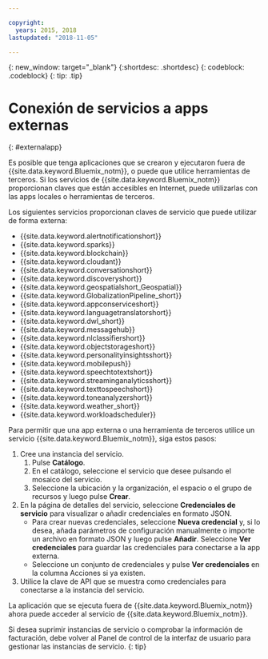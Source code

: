 ```yaml
---

copyright:
  years: 2015, 2018
lastupdated: "2018-11-05"

---
```


{: new_window: target="_blank"}
{:shortdesc: .shortdesc}
{: codeblock: .codeblock}
{: tip: .tip}

# Conexión de servicios a apps externas
{: #externalapp}

Es posible que tenga aplicaciones que se crearon y ejecutaron fuera de {{site.data.keyword.Bluemix_notm}},
o puede que utilice herramientas de terceros. Si los servicios de {{site.data.keyword.Bluemix_notm}} proporcionan claves que están accesibles en Internet, puede utilizarlas con las apps locales o herramientas de terceros.

Los siguientes servicios proporcionan claves de servicio que puede utilizar de forma externa:

* {{site.data.keyword.alertnotificationshort}} <!--Alert Notification-->
* {{site.data.keyword.sparks}} <!--Analytics for Apache Spark-->
* {{site.data.keyword.blockchain}} <!--Blockchain-->
* {{site.data.keyword.cloudant}} <!--Cloudant&reg; NoSQL DB-->
* {{site.data.keyword.conversationshort}} <!--Conversation-->
* {{site.data.keyword.discoveryshort}} <!--Discovery-->
* {{site.data.keyword.geospatialshort_Geospatial}} <!--Geospatial Analytics-->
* {{site.data.keyword.GlobalizationPipeline_short}} <!--Globalization Pipeline-->
* {{site.data.keyword.appconserviceshort}} <!--IBM&reg; App Connect-->
* {{site.data.keyword.languagetranslatorshort}} <!--Language Translator-->
* {{site.data.keyword.dwl_short}} <!--Lift-->
* {{site.data.keyword.messagehub}} <!--Message Hub-->
* {{site.data.keyword.nlclassifiershort}} <!--Natural Language Classifier-->
* {{site.data.keyword.objectstorageshort}} <!--Object Storage-->
* {{site.data.keyword.personalityinsightsshort}} <!--Personality Insights-->
* {{site.data.keyword.mobilepush}} <!--Push-->
* {{site.data.keyword.speechtotextshort}} <!-- Speech to Text-->
* {{site.data.keyword.streaminganalyticsshort}} <!--Streaming Analytics-->
* {{site.data.keyword.texttospeechshort}} <!--Text to Speech-->
* {{site.data.keyword.toneanalyzershort}} <!--Tone Analyzer-->
* {{site.data.keyword.weather_short}} <!--Weather Company Data-->
* {{site.data.keyword.workloadscheduler}} <!--Workload Scheduler-->

Para permitir que una app externa o una herramienta de terceros utilice un servicio {{site.data.keyword.Bluemix_notm}}, siga estos pasos:

1. Cree una instancia del servicio.
    1. Pulse **Catálogo**.
    2. En el catálogo, seleccione el servicio que desee pulsando el mosaico del servicio. 
    3. Seleccione la ubicación y la organización, el espacio o el grupo de recursos y luego pulse **Crear**.
2. En la página de detalles del servicio, seleccione **Credenciales de servicio** para visualizar o añadir credenciales en formato JSON.  
    * Para crear nuevas credenciales, seleccione **Nueva credencial** y, si lo desea, añada parámetros de configuración manualmente o importe un archivo en formato JSON y luego pulse **Añadir**. Seleccione **Ver credenciales** para guardar las credenciales para conectarse a la app externa.
    * Seleccione un conjunto de credenciales y pulse **Ver credenciales** en la columna Acciones si ya existen.  
3. Utilice la clave de API que se muestra como credenciales para conectarse a la instancia del servicio.

La aplicación que se ejecuta fuera de {{site.data.keyword.Bluemix_notm}} ahora puede acceder al servicio de {{site.data.keyword.Bluemix_notm}}.

Si desea suprimir instancias de servicio o comprobar la información de facturación, debe volver al Panel de control de la interfaz de usuario para gestionar las instancias de servicio.
{: tip}
